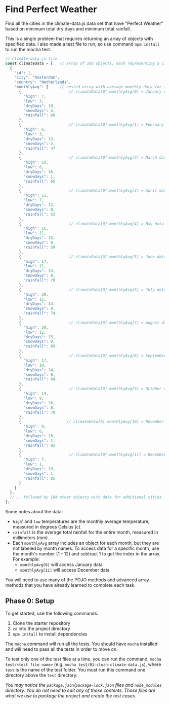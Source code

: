 # Find Perfect Weather

Find all the cities in the climate-data.js data set that have "Perfect Weather" based on 
minimum total dry days and minimum total rainfall.

This is a single problem that requires returning an array of objects with specified data.
I also made a test file to run, so use command `npm install` to run the mocha test.

```javascript
// climate-data.js file
const climateData = [   // array of 105 objects, each representing a city
  {
    "id": 1,
    "city": "Amsterdam",
    "country": "Netherlands",
    "monthlyAvg": [     // nested array with average monthly data for that city
      {                     // climateData[0].monthlyAvg[0] = January data
        "high": 7,
        "low": 3,
        "dryDays": 19,
        "snowDays": 4,
        "rainfall": 68
      },
      {                     // climateData[0].monthlyAvg[1] = February data
        "high": 6,
        "low": 3,
        "dryDays": 13,
        "snowDays": 2,
        "rainfall": 47
      },
      {                     // climateData[0].monthlyAvg[2] = March data
        "high": 10,
        "low": 6,
        "dryDays": 16,
        "snowDays": 1,
        "rainfall": 65
      },
      {                     // climateData[0].monthlyAvg[3] = April data
        "high": 11,
        "low": 7,
        "dryDays": 12,
        "snowDays": 0,
        "rainfall": 52
      },
      {                     // climateData[0].monthlyAvg[4] = May data
        "high": 16,
        "low": 11,
        "dryDays": 15,
        "snowDays": 0,
        "rainfall": 59
      },
      {                     // climateData[0].monthlyAvg[5] = June data
        "high": 17,
        "low": 11,
        "dryDays": 14,
        "snowDays": 0,
        "rainfall": 70
      },
      {                     // climateData[0].monthlyAvg[6] = July data
        "high": 20,
        "low": 12,
        "dryDays": 14,
        "snowDays": 0,
        "rainfall": 74
      },
      {                     // climateData[0].monthlyAvg[7] = August data
        "high": 20,
        "low": 12,
        "dryDays": 15,
        "snowDays": 0,
        "rainfall": 69
      },
      {                     // climateData[0].monthlyAvg[8] = September data
        "high": 17,
        "low": 10,
        "dryDays": 14,
        "snowDays": 0,
        "rainfall": 64
      },
      {                     // climateData[0].monthlyAvg[9] = October data
        "high": 14,
        "low": 9,
        "dryDays": 16,
        "snowDays": 0,
        "rainfall": 70
      },
      {                    // climateData[0].monthlyAvg[10] = November data
        "high": 9,
        "low": 6,
        "dryDays": 20,
        "snowDays": 1,
        "rainfall": 82
      },
      {                     // climateData[0].monthlyAvg[11] = December data
        "high": 7,
        "low": 1,
        "dryDays": 19,
        "snowDays": 1,
        "rainfall": 85
      }
    ]
  },
  // ...followed by 104 other objects with data for additional cities
];
```

Some notes about the data:

- `high`' and `low` temperatures are the monthly average temperature, measured in degrees Celsius (c).
- `rainfall` is the average total rainfall for the entire month, measured in millimeters (mm).
- Each `monthlyAvg` array includes an object for each month, but they are not labeled by month names. To access data for a specific month, use the month's number (1 - 12) and subtract 1 to get the index in the array. For example:
    - `monthlyAvg[0]` will access January data
    - `monthlyAvg[11]` will access December data

You will need to use many of the POJO methods and advanced array methods that
you have already learned to complete each task.

## Phase 0: Setup

To get started, use the following commands:

1. Clone the starter repository
2. `cd` into the project directory
3. `npm install` to install dependencies

The `mocha` command will run all the tests. You should have `mocha` installed
and will need to pass all the tests in order to move on.

To test only one of the test files at a time, you can run the command, `mocha
test/<test file name>` (e.g. `mocha test/01-clean-climate-data.js`),
where `test` is the name of the test folder. You must run this command one
directory above the `test` directory.

_You may notice the `package.json`/`package-lock.json` files and
`node_modules` directory. You do not need to edit any of those contents. Those
files are what we use to package the project and create the test cases._
